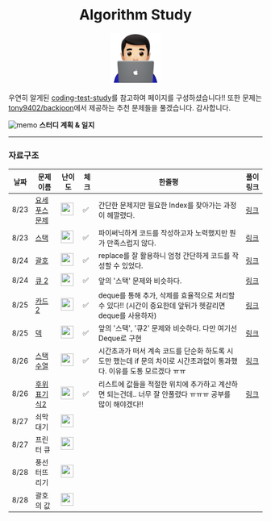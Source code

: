 

<div align="center">
    <h1>
        Algorithm Study
    </h1>
    <img src='logo.png'/ width='20%'>
</div>



우연히 알게된 [coding-test-study](https://github.com/boostcamp-ai-tech-4/coding-test-study)를 참고하여 페이지를 구성하셨습니다!! 또한 문제는 [tony9402/backjoon](https://github.com/tony9402/baekjoon)에서 제공하는 추천 문제들을 풀겠습니다. 감사합니다.



 ![memo](https://github.githubassets.com/images/icons/emoji/unicode/1f4dd.png) **스터디 계획 & 일지**

---

### **자료구조**

| 날짜 | 문제 이름                                             | 난이도                                                       | 체크 | 한줄평                                                       | 풀이링크                                   |
| ---- | ----------------------------------------------------- | ------------------------------------------------------------ | ---- | ------------------------------------------------------------ | ------------------------------------------ |
| 8/23 | [요세푸스 문제](https://www.acmicpc.net/problem/1158) | <img height="25px" width="25px" src="https://static.solved.ac/tier_small/6.svg"/> | ✅    | 간단한 문제지만 필요한 Index를 찾아가는 과정이 헤깔렸다.     | [링크](DataStructure/1158_요세푸스문제.py) |
| 8/23 | [스택](https://www.acmicpc.net/problem/10828)         | <img height="25px" width="25px" src="https://static.solved.ac/tier_small/7.svg"/> | ✅    | 파이써닉하게 코드를 작성하고자 노력했지만 뭔가 만족스럽지 않다. | [링크](DataStructure/10828_스택.py)        |
| 8/24 | [괄호](https://www.acmicpc.net/problem/9012)          | <img height="25px" width="25px" src="https://static.solved.ac/tier_small/7.svg"/> | ✅    | replace를 잘 활용하니 엄청 간단하게 코드를 작성할 수 있었다. | [링크](DataStructure/9012_괄호.py)         |
| 8/24 | [큐 2](https://www.acmicpc.net/problem/18258)         | <img height="25px" width="25px" src="https://static.solved.ac/tier_small/7.svg"/> | ✅    | 앞의 '스택' 문제와 비슷하다.                                 | [링크](DataStructure/18258_큐2.py)         |
| 8/25 | [카드 2](https://www.acmicpc.net/problem/2164)        | <img height="25px" width="25px" src="https://static.solved.ac/tier_small/7.svg"/> | ✅    | deque를 통해 추가, 삭제를 효율적으로 처리할 수 있다!! (시간이 중요한데 앞뒤가 헷갈리면 deque를 사용하자) | [링크](DataStructure/2164_카드2.py)        |
| 8/25 | [덱](https://www.acmicpc.net/problem/10866)           | <img height="25px" width="25px" src="https://static.solved.ac/tier_small/7.svg"/> | ✅    | 앞의 '스택', '큐2' 문제와 비슷하다. 다만 여기선 Deque로 구현 | [링크](DataStructure/10866_덱.py)          |
| 8/26 | [스택 수열](https://www.acmicpc.net/problem/1874)     | <img height="25px" width="25px" src="https://static.solved.ac/tier_small/8.svg"/> | ✅    | 시간초과가 떠서 계속 코드를 단순화 하도록 시도만 했는데 if 문의 차이로 시간초과없이 통과했다. 이유를 도통 모르겠다 ㅠㅠ | [링크](DataStructure/1874_스택수열.py)     |
| 8/26 | [후위 표기식2](https://www.acmicpc.net/problem/1935)  | <img height="25px" width="25px" src="https://static.solved.ac/tier_small/8.svg"/> | ✅    | 리스트에 값들을 적절한 위치에 추가하고 계산하면 되는건데.. 너무 잘 안풀렸다 ㅠㅠㅠ 공부를 많이 해야겠다!! | [링크](DataStructure/1935_후위표기식2.py)  |
| 8/27 | 쇠막대기                                              | <img height="25px" width="25px" src="https://static.solved.ac/tier_small/8.svg"/> |      |                                                              |                                            |
| 8/27 | 프린터 큐                                             | <img height="25px" width="25px" src="https://static.solved.ac/tier_small/8.svg"/> |      |                                                              |                                            |
| 8/28 | 풍선 터뜨리기                                         | <img height="25px" width="25px" src="https://static.solved.ac/tier_small/8.svg"/> |      |                                                              |                                            |
| 8/28 | 괄호의 값                                             | <img height="25px" width="25px" src="https://static.solved.ac/tier_small/9.svg"/> |      |                                                              |                                            |

